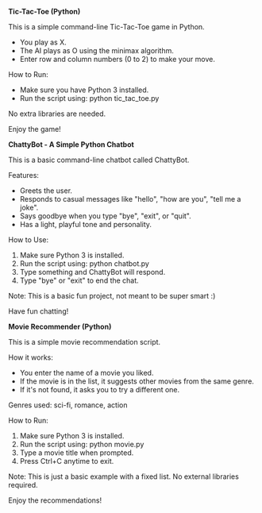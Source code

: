 **Tic-Tac-Toe (Python)**

This is a simple command-line Tic-Tac-Toe game in Python.

- You play as X.
- The AI plays as O using the minimax algorithm.
- Enter row and column numbers (0 to 2) to make your move.

How to Run:
- Make sure you have Python 3 installed.
- Run the script using: python tic_tac_toe.py

No extra libraries are needed.

Enjoy the game!





**ChattyBot - A Simple Python Chatbot**

This is a basic command-line chatbot called ChattyBot.

Features:
- Greets the user.
- Responds to casual messages like "hello", "how are you", "tell me a joke".
- Says goodbye when you type "bye", "exit", or "quit".
- Has a light, playful tone and personality.

How to Use:
1. Make sure Python 3 is installed.
2. Run the script using: python chatbot.py
3. Type something and ChattyBot will respond.
4. Type "bye" or "exit" to end the chat.

Note:
This is a basic fun project, not meant to be super smart :)

Have fun chatting!





**Movie Recommender (Python)**

This is a simple movie recommendation script.

How it works:
- You enter the name of a movie you liked.
- If the movie is in the list, it suggests other movies from the same genre.
- If it's not found, it asks you to try a different one.

Genres used: sci-fi, romance, action

How to Run:
1. Make sure Python 3 is installed.
2. Run the script using: python movie.py
3. Type a movie title when prompted.
4. Press Ctrl+C anytime to exit.

Note:
This is just a basic example with a fixed list. No external libraries required.

Enjoy the recommendations!
